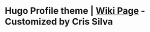 # Hugo Profile theme | [Wiki Page](https://github.com/gurusabarish/hugo-profile/wiki) - Customized by Cris Silva





